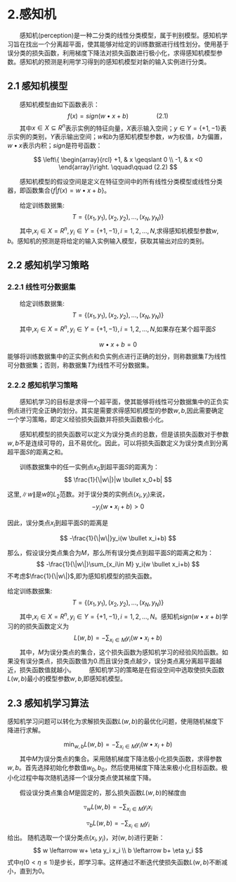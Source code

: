 # 2.感知机

&emsp;&emsp;感知机(perception)是一种二分类的线性分类模型，属于判别模型。感知机学习旨在找出一个分离超平面，使其能够对给定的训练数据进行线性划分。使用基于误分类的损失函数，利用梯度下降法对损失函数进行极小化，求得感知机模型参数。感知机的预测是利用学习得到的感知机模型对新的输入实例进行分类。

## 2.1 感知机模型

&emsp;&emsp;感知机模型由如下函数表示：
$$
f(x)=sign(w \bullet x+b) \qquad\qquad (2.1)
$$
&emsp;&emsp;其中$x \in X \subseteq R^n$表示实例的特征向量，$X$表示输入空间；$y \in Y =\{+1,-1\}$表示实例的类别，$Y$表示输出空间；$w$和$b$为感知机模型参数，$w$为权值，$b$为偏置，$w \bullet x$表示内积；$sign$是符号函数：

$$
 \left\{ \begin{array}{rcl}
+1, & x \geqslant 0 \\ -1, & x <0
\end{array}\right. \qquad\qquad (2.2)
$$

&emsp;&emsp;感知机模型的假设空间是定义在特征空间中的所有线性分类模型或线性分类器，即函数集合$\{f|f(x)=w \bullet x+b \}$。

&emsp;&emsp;给定训练数据集:
$$
T=\{ (x_1,y_1),(x_2,y_2),...,(x_N,y_N)\}
$$
&emsp;&emsp;其中,$x_i \in X=R^n,y_i \in Y=\{+1,-1\},i=1,2,...,N$,求得感知机模型参数$w,b$。感知机的预测是将给定的输入实例输入模型，获取其输出对应的类别。

## 2.2 感知机学习策略

### 2.2.1 线性可分数据集

&emsp;&emsp;给定训练数据集:
$$
T=\{ (x_1,y_1),(x_2,y_2),...,(x_N,y_N)\}
$$
&emsp;&emsp;其中,$x_i \in X=R^n,y_i \in Y=\{+1,-1\},i=1,2,...,N$,如果存在某个超平面$S$

$$
w \bullet x +b=0
$$
能够将训练数据集中的正实例点和负实例点进行正确的划分，则称数据集$T$为线性可分数据集；否则，称数据集$T$为线性不可分数据集。

### 2.2.2 感知机学习策略

&emsp;&emsp;感知机学习的目标是求得一个超平面，使其能够将线性可分数据集中的正负实例点进行完全正确的划分。其实是需要求得感知机模型的参数$w,b$,因此需要确定一个学习策略，即定义经验损失函数并将损失函数极小化。

&emsp;&emsp;感知机模型的损失函数可以定义为误分类点的总数，但是该损失函数对于参数$w,b$不是连续可导的，且不易优化。因此，可以将损失函数定义为误分类点到分离超平面$S$的距离之和。

&emsp;&emsp;训练数据集中的任一实例点$x_0$到超平面$S$的距离为：
$$
\frac{1}{\|w\|}|w \bullet x_0+b|
$$

这里,$\|w\|$是$w$的$L_2$范数。对于误分类的实例点$(x_i,y_i)$来说，
$$
-y_i(w \bullet x_i +b)>0
$$

因此，误分类点$x_i$到超平面$S$的距离是

$$
-\frac{1}{\|w\|}y_i(w \bullet x_i+b)
$$

那么，假设误分类点集合为$M$，那么所有误分类点到超平面$S$的距离之和为：
$$
-\frac{1}{\|w\|}\sum_{x_i\in M} y_i(w \bullet x_i+b)
$$
不考虑$\frac{1}{\|w\|}$,即为感知机模型的损失函数。

给定训练数据集:
$$
T=\{ (x_1,y_1),(x_2,y_2),...,(x_N,y_N)\}
$$
&emsp;&emsp;其中,$x_i \in X=R^n,y_i \in Y=\{+1,-1\},i=1,2,...,N$。感知机$sign(w \bullet x +b)$学习的的损失函数定义为
$$
L(w,b)=-\sum_{x_i \in M}y_i(w \bullet x_i+b)
$$
&emsp;&emsp;其中，$M$为误分类点的集合，这个损失函数为感知机学习的经验风险函数。如果没有误分类点，损失函数值为0.而且误分类点越少，误分类点离分离超平面越近，损失函数值就越小。
&emsp;&emsp;感知机学习的策略是在假设空间中选取使损失函数$L(w,b)$最小的模型参数$w,b$,即感知机模型。

## 2.3 感知机学习算法

感知机学习问题可以转化为求解损失函数$L(w,b)$的最优化问题，使用随机梯度下降进行求解。

$$
\min_{w,b}L(w,b)=-\sum_{x_i \in M}y_i(w \bullet x_i+b)
$$
&emsp;&emsp;其中$M$为误分类点的集合。采用随机梯度下降法极小化损失函数，求得参数$w,b$。首先选择初始化参数值$w_0,b_0$，然后使用梯度下降法来极小化目标函数。极小化过程中每次随机选择一个误分类点使其梯度下降。

&emsp;&emsp;假设误分类点集合$M$是固定的，那么损失函数$L(w,b)$的梯度由

$$
\triangledown_wL(w,b)=- \sum_{x_i \in M}y_ix_i
$$

$$
\triangledown_bL(w,b)=- \sum_{x_i \in M}y_i
$$
给出。
随机选取一个误分类点$(x_i,y_i)$，对$(w,b)$进行更新：
$$
w \leftarrow w+ \eta y_i x_i \\
b \leftarrow b+ \eta y_i
$$
式中$\eta(0<\eta\leq1)$是步长，即学习率。这样通过不断迭代使损失函数$L(w,b)$不断减小，直到为0。
